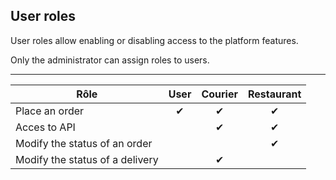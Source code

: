 User roles
----------

User roles allow enabling or disabling access to the platform features.

Only the administrator can assign roles to users.

---

| Rôle                            | User   | Courier   | Restaurant |
| ------------------------------- |:------:|:---------:|:----------:|
| Place an order                  | ✔      | ✔         | ✔          |
| Acces to API                    |        | ✔         | ✔          |
| Modify the status of an order   |        |           | ✔          |
| Modify the status of a delivery |        | ✔         |            |
